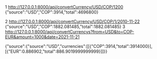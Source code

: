 
1  http://127.0.0.1:8000/api/convertCurrency/USD/COP/1200
{"source":"USD","COP":3914,"total":4696800}

2 http://127.0.0.1:8000/api/convertCurrency/USD/COP/1/2010-11-22
{"source":"USD","COP":1882.081485,"total":1882.081485}
3 http://127.0.0.1:8000/api/convertCurrencys?from=USD&to=COP-EUR&amount=1000&date=2021-11-21

{"source":{"source":"USD","currencies":[[{"COP":3914,"total":3914000}],[{"EUR":0.886902,"total":886.9019999999999}]]}}


